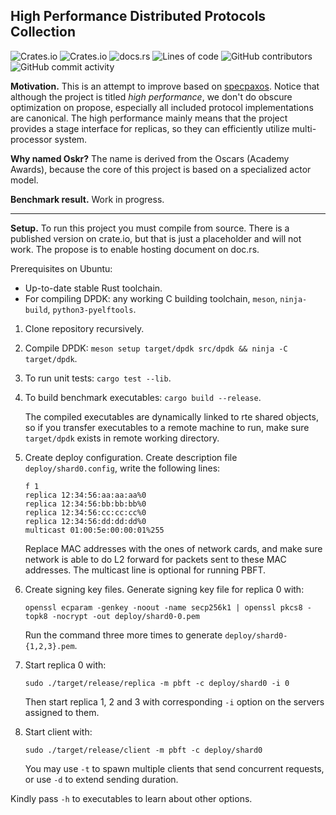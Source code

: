 ## High Performance Distributed Protocols Collection
![Crates.io](https://img.shields.io/crates/v/oskr)
![Crates.io](https://img.shields.io/crates/l/oskr)
![docs.rs](https://img.shields.io/docsrs/oskr)
![Lines of code](https://img.shields.io/tokei/lines/github/sgdxbc/oskr)
![GitHub contributors](https://img.shields.io/github/contributors/sgdxbc/oskr)
![GitHub commit activity](https://img.shields.io/github/commit-activity/m/sgdxbc/oskr)

**Motivation.** This is an attempt to improve based on [specpaxos]. Notice that
although the project is titled *high performance*, we don't do obscure 
optimization on propose, especially all included protocol implementations are 
canonical. The high performance mainly means that the project provides a stage 
interface for replicas, so they can efficiently utilize multi-processor system.

**Why named Oskr?** The name is derived from the Oscars (Academy Awards), 
because the core of this project is based on a specialized actor model.

[specpaxos]: https://github.com/UWSysLab/specpaxos

**Benchmark result.** Work in progress.

----

**Setup.** To run this project you must compile from source. There is a 
published version on crate.io, but that is just a placeholder and will not work.
The propose is to enable hosting document on doc.rs.

Prerequisites on Ubuntu:
* Up-to-date stable Rust toolchain.
* For compiling DPDK: any working C building toolchain, `meson`, `ninja-build`,
`python3-pyelftools`.


1. Clone repository recursively.
2. Compile DPDK: `meson setup target/dpdk src/dpdk && ninja -C target/dpdk`.
3. To run unit tests: `cargo test --lib`.
4. To build benchmark executables: `cargo build --release`.

   The compiled executables are dynamically linked to rte shared objects, so if 
   you transfer executables to a remote machine to run, make sure `target/dpdk` 
   exists in remote working directory.
5. Create deploy configuration. Create description file `deploy/shard0.config`,
   write the following lines:
   ```
   f 1
   replica 12:34:56:aa:aa:aa%0
   replica 12:34:56:bb:bb:bb%0
   replica 12:34:56:cc:cc:cc%0
   replica 12:34:56:dd:dd:dd%0
   multicast 01:00:5e:00:00:01%255
   ```
   Replace MAC addresses with the ones of network cards, and make sure network
   is able to do L2 forward for packets sent to these MAC addresses. The 
   multicast line is optional for running PBFT.
6. Create signing key files. Generate signing key file for replica 0 with:
   ```
   openssl ecparam -genkey -noout -name secp256k1 | openssl pkcs8 -topk8 -nocrypt -out deploy/shard0-0.pem
   ```
   Run the command three more times to generate `deploy/shard0-{1,2,3}.pem`.
7. Start replica 0 with:
   ```
   sudo ./target/release/replica -m pbft -c deploy/shard0 -i 0
   ```
   Then start replica 1, 2 and 3 with corresponding `-i` option on the servers
   assigned to them.
8. Start client with:
   ```
   sudo ./target/release/client -m pbft -c deploy/shard0
   ```
   You may use `-t` to spawn multiple clients that send concurrent requests, or
   use `-d` to extend sending duration.

Kindly pass `-h` to executables to learn about other options.